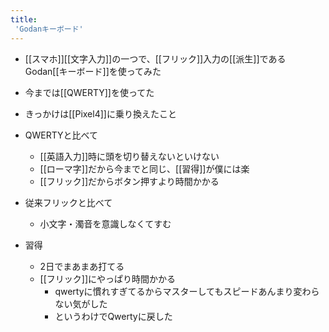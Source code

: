 ```yaml
---
title:
 'Godanキーボード'
---
```


- [[スマホ]][[文字入力]]の一つで、[[フリック]]入力の[[派生]]であるGodan[[キーボード]]を使ってみた
- 今までは[[QWERTY]]を使ってた
- きっかけは[[Pixel4]]に乗り換えたこと

- QWERTYと比べて
    - [[英語入力]]時に頭を切り替えないといけない
    - [[ローマ字]]だから今までと同じ、[[習得]]が僕には楽
    - [[フリック]]だからボタン押すより時間かかる
- 従来フリックと比べて
    - 小文字・濁音を意識しなくてすむ
- 習得
    - 2日でまあまあ打てる
    - [[フリック]]にやっぱり時間かかる
        - qwertyに慣れすぎてるからマスターしてもスピードあんまり変わらない気がした
        - というわけでQwertyに戻した